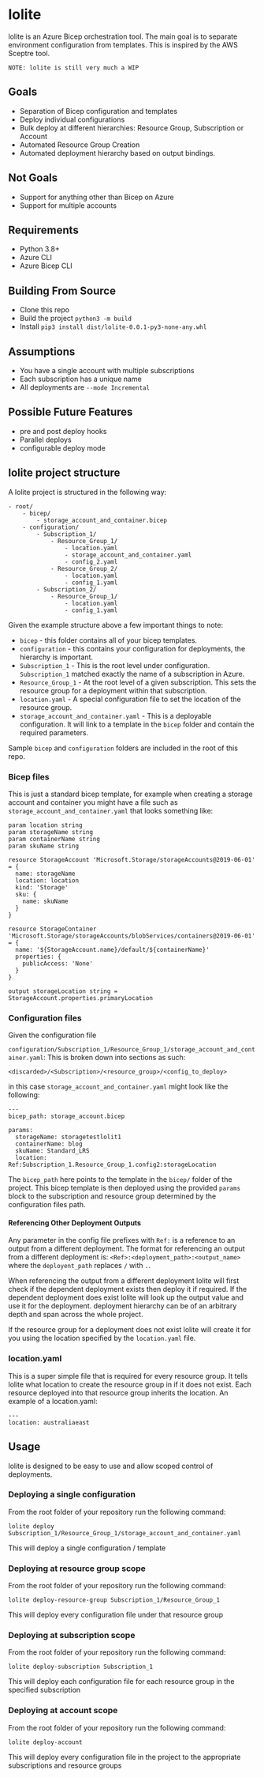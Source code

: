 # lolite

lolite is an Azure Bicep orchestration tool. The main goal is to separate environment configuration from templates. This is inspired by the AWS Sceptre tool.

`NOTE: lolite is still very much a WIP`

## Goals

* Separation of Bicep configuration and templates
* Deploy individual configurations
* Bulk deploy at different hierarchies: Resource Group, Subscription or Account
* Automated Resource Group Creation
* Automated deployment hierarchy based on output bindings.

## Not Goals

* Support for anything other than Bicep on Azure
* Support for multiple accounts

## Requirements

* Python 3.8+
* Azure CLI
* Azure Bicep CLI

## Building From Source

* Clone this repo
* Build the project `python3 -m build`
* Install `pip3 install dist/lolite-0.0.1-py3-none-any.whl`

## Assumptions

* You have a single account with multiple subscriptions
* Each subscription has a unique name
* All deployments are `--mode Incremental`

## Possible Future Features

* pre and post deploy hooks
* Parallel deploys
* configurable deploy mode

## lolite project structure

A lolite project is structured in the following way:

```
- root/
    - bicep/
        - storage_account_and_container.bicep
    - configuration/
        - Subscription_1/
            - Resource_Group_1/
                - location.yaml
                - storage_account_and_container.yaml
                - config_2.yaml
            - Resource_Group_2/
                - location.yaml
                - config_1.yaml
        - Subscription_2/
            - Resource_Group_1/
                - location.yaml
                - config_1.yaml
```

Given the example structure above a few important things to note:

* `bicep` - this folder contains all of your bicep templates.
* `configuration` - this contains your configuration for deployments, the hierarchy is important.
* `Subscription_1` - This is the root level under configuration. `Subscription_1` matched exactly the name of a subscription in Azure.
* `Resource_Group_1` - At the root level of a given subscription. This sets the resource group for a deployment within that subscription.
* `location.yaml` - A special configuration file to set the location of the resource group.
* `storage_account_and_container.yaml` - This is a deployable configuration. It will link to a template in the `bicep` folder and contain the required parameters.

Sample `bicep` and `configuration` folders are included in the root of this repo.

### Bicep files

This is just a standard bicep template, for example when creating a storage account and container you might have a file such as `storage_account_and_container.yaml` that looks something like:

```
param location string
param storageName string
param containerName string
param skuName string

resource StorageAccount 'Microsoft.Storage/storageAccounts@2019-06-01' = {
  name: storageName
  location: location
  kind: 'Storage'
  sku: {
    name: skuName
  }
}

resource StorageContainer 'Microsoft.Storage/storageAccounts/blobServices/containers@2019-06-01' = {
  name: '${StorageAccount.name}/default/${containerName}'
  properties: {
    publicAccess: 'None'
  }
}

output storageLocation string = StorageAccount.properties.primaryLocation
```

### Configuration files

Given the configuration file 

`configuration/Subscription_1/Resource_Group_1/storage_account_and_container.yaml`:
This is broken down into sections as such: 

`<discarded>/<Subscription>/<resource_group>/<config_to_deploy>`

in this case `storage_account_and_container.yaml` might look like the following:

```
---
bicep_path: storage_account.bicep

params:
  storageName: storagetestlolit1
  containerName: blog
  skuName: Standard_LRS
  location: Ref:Subscription_1.Resource_Group_1.config2:storageLocation
```

The `bicep_path` here points to the template in the `bicep/` folder of the project. This bicep template is then deployed using the provided `params` block to the subscription and resource group determined by the configuration files path.

#### Referencing Other Deployment Outputs

Any parameter in the config file prefixes with `Ref:` is a reference to an output from a different deployment. The format for referencing an output from a different deployment is:
`<Ref>:<deployment_path>:<output_name>` where the `deployent_path` replaces `/` with `.`.

When referencing the output from a different deployment lolite will first check if the dependent deployment exists then deploy it if required. If the dependent deployment does exist lolite will look up the output value and use it for the deployment. deployment hierarchy can be of an arbitrary depth and span across the whole project.

If the resource group for a deployment does not exist lolite will create it for you using the location specified by the `location.yaml` file.

### location.yaml

This is a super simple file that is required for every resource group. It tells lolite what location to create the resource group in if it does not exist. Each resource deployed into that resource group inherits the location. An example of a location.yaml:

```
---
location: australiaeast

```

## Usage

lolite is designed to be easy to use and allow scoped control of deployments.

### Deploying a single configuration

From the root folder of your repository run the following command:

`lolite deploy Subscription_1/Resource_Group_1/storage_account_and_container.yaml`

This will deploy a single configuration / template

### Deploying at resource group scope

From the root folder of your repository run the following command:

`lolite deploy-resource-group Subscription_1/Resource_Group_1`

This will deploy every configuration file under that resource group

### Deploying at subscription scope

From the root folder of your repository run the following command:

`lolite deploy-subscription Subscription_1`

This will deploy each configuration file for each resource group in the specified subscription

### Deploying at account scope

From the root folder of your repository run the following command:

`lolite deploy-account`

This will deploy every configuration file in the project to the appropriate subscriptions and resource groups
